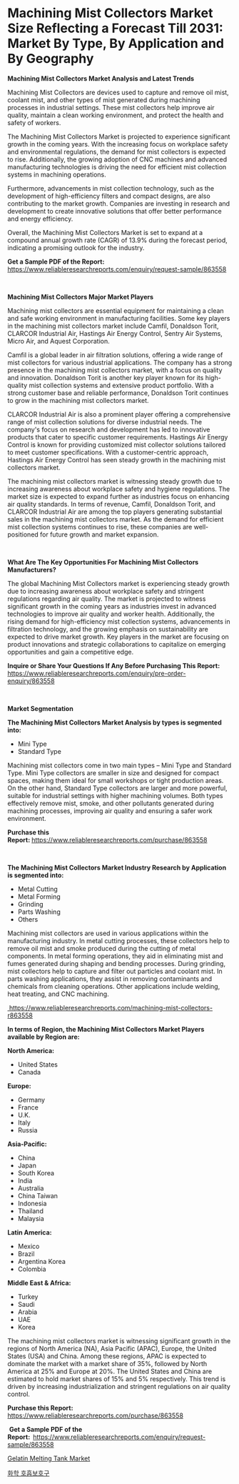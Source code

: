 <p><h1>Machining Mist Collectors Market Size Reflecting a Forecast Till 2031: Market By Type, By Application and By Geography</h1></p><p><strong>Machining Mist Collectors Market Analysis and Latest Trends</strong></p>
<p><p>Machining Mist Collectors are devices used to capture and remove oil mist, coolant mist, and other types of mist generated during machining processes in industrial settings. These mist collectors help improve air quality, maintain a clean working environment, and protect the health and safety of workers.</p><p>The Machining Mist Collectors Market is projected to experience significant growth in the coming years. With the increasing focus on workplace safety and environmental regulations, the demand for mist collectors is expected to rise. Additionally, the growing adoption of CNC machines and advanced manufacturing technologies is driving the need for efficient mist collection systems in machining operations.</p><p>Furthermore, advancements in mist collection technology, such as the development of high-efficiency filters and compact designs, are also contributing to the market growth. Companies are investing in research and development to create innovative solutions that offer better performance and energy efficiency.</p><p>Overall, the Machining Mist Collectors Market is set to expand at a compound annual growth rate (CAGR) of 13.9% during the forecast period, indicating a promising outlook for the industry.</p></p>
<p><strong>Get a Sample PDF of the Report:&nbsp;</strong> <a href="https://www.reliableresearchreports.com/enquiry/request-sample/863558">https://www.reliableresearchreports.com/enquiry/request-sample/863558</a></p>
<p>&nbsp;</p>
<p><strong>Machining Mist Collectors Major Market Players</strong></p>
<p><p>Machining mist collectors are essential equipment for maintaining a clean and safe working environment in manufacturing facilities. Some key players in the machining mist collectors market include Camfil, Donaldson Torit, CLARCOR Industrial Air, Hastings Air Energy Control, Sentry Air Systems, Micro Air, and Aquest Corporation.</p><p>Camfil is a global leader in air filtration solutions, offering a wide range of mist collectors for various industrial applications. The company has a strong presence in the machining mist collectors market, with a focus on quality and innovation. Donaldson Torit is another key player known for its high-quality mist collection systems and extensive product portfolio. With a strong customer base and reliable performance, Donaldson Torit continues to grow in the machining mist collectors market.</p><p>CLARCOR Industrial Air is also a prominent player offering a comprehensive range of mist collection solutions for diverse industrial needs. The company's focus on research and development has led to innovative products that cater to specific customer requirements. Hastings Air Energy Control is known for providing customized mist collector solutions tailored to meet customer specifications. With a customer-centric approach, Hastings Air Energy Control has seen steady growth in the machining mist collectors market.</p><p>The machining mist collectors market is witnessing steady growth due to increasing awareness about workplace safety and hygiene regulations. The market size is expected to expand further as industries focus on enhancing air quality standards. In terms of revenue, Camfil, Donaldson Torit, and CLARCOR Industrial Air are among the top players generating substantial sales in the machining mist collectors market. As the demand for efficient mist collection systems continues to rise, these companies are well-positioned for future growth and market expansion.</p></p>
<p>&nbsp;</p>
<p><strong>What Are The Key Opportunities For Machining Mist Collectors Manufacturers?</strong></p>
<p><p>The global Machining Mist Collectors market is experiencing steady growth due to increasing awareness about workplace safety and stringent regulations regarding air quality. The market is projected to witness significant growth in the coming years as industries invest in advanced technologies to improve air quality and worker health. Additionally, the rising demand for high-efficiency mist collection systems, advancements in filtration technology, and the growing emphasis on sustainability are expected to drive market growth. Key players in the market are focusing on product innovations and strategic collaborations to capitalize on emerging opportunities and gain a competitive edge.</p></p>
<p><strong>Inquire or Share Your Questions If Any Before Purchasing This Report:</strong> <a href="https://www.reliableresearchreports.com/enquiry/pre-order-enquiry/863558">https://www.reliableresearchreports.com/enquiry/pre-order-enquiry/863558</a></p>
<p>&nbsp;</p>
<p><strong>Market Segmentation</strong></p>
<p><strong>The Machining Mist Collectors Market Analysis by types is segmented into:</strong></p>
<p><ul><li>Mini Type</li><li>Standard Type</li></ul></p>
<p><p>Machining mist collectors come in two main types – Mini Type and Standard Type. Mini Type collectors are smaller in size and designed for compact spaces, making them ideal for small workshops or tight production areas. On the other hand, Standard Type collectors are larger and more powerful, suitable for industrial settings with higher machining volumes. Both types effectively remove mist, smoke, and other pollutants generated during machining processes, improving air quality and ensuring a safer work environment.</p></p>
<p><strong>Purchase this Report:&nbsp;</strong><a href="https://www.reliableresearchreports.com/purchase/863558">https://www.reliableresearchreports.com/purchase/863558</a></p>
<p>&nbsp;</p>
<p><strong>The Machining Mist Collectors Market Industry Research by Application is segmented into:</strong></p>
<p><ul><li>Metal Cutting</li><li>Metal Forming</li><li>Grinding</li><li>Parts Washing</li><li>Others</li></ul></p>
<p><p>Machining mist collectors are used in various applications within the manufacturing industry. In metal cutting processes, these collectors help to remove oil mist and smoke produced during the cutting of metal components. In metal forming operations, they aid in eliminating mist and fumes generated during shaping and bending processes. During grinding, mist collectors help to capture and filter out particles and coolant mist. In parts washing applications, they assist in removing contaminants and chemicals from cleaning operations. Other applications include welding, heat treating, and CNC machining.</p></p>
<p><a href="https://www.reliableresearchreports.com/machining-mist-collectors-r863558">&nbsp;https://www.reliableresearchreports.com/machining-mist-collectors-r863558</a></p>
<p><strong>In terms of Region, the Machining Mist Collectors Market Players available by Region are:</strong></p>
<p>
    <p> <strong> North America: </strong>
        <ul>
            <li>United States</li>
            <li>Canada</li>
        </ul>
        </p> 
    <p> <strong> Europe: </strong>
        <ul>
            <li>Germany</li>
            <li>France</li>
            <li>U.K.</li>
            <li>Italy</li>
            <li>Russia</li>
        </ul>
        </p> 
    <p> <strong> Asia-Pacific: </strong>
        <ul>
            <li>China</li>
            <li>Japan</li>
            <li>South Korea</li>
            <li>India</li>
            <li>Australia</li>
            <li>China Taiwan</li>
            <li>Indonesia</li>
            <li>Thailand</li>
            <li>Malaysia</li>
        </ul>
        </p> 
    <p> <strong> Latin America: </strong>
        <ul>
            <li>Mexico</li>
            <li>Brazil</li>
            <li>Argentina Korea</li>
            <li>Colombia</li>
        </ul>
        </p> 
    <p> <strong> Middle East & Africa: </strong>
        <ul>
            <li>Turkey</li>
            <li>Saudi</li>
            <li>Arabia</li>
            <li>UAE</li>
            <li>Korea</li>
        </ul>
    </p>
    </p>
<p><p>The machining mist collectors market is witnessing significant growth in the regions of North America (NA), Asia Pacific (APAC), Europe, the United States (USA) and China. Among these regions, APAC is expected to dominate the market with a market share of 35%, followed by North America at 25% and Europe at 20%. The United States and China are estimated to hold market shares of 15% and 5% respectively. This trend is driven by increasing industrialization and stringent regulations on air quality control.</p></p>
<p><strong>Purchase this Report: </strong><a href="https://www.reliableresearchreports.com/purchase/863558">https://www.reliableresearchreports.com/purchase/863558</a></p>
<p>&nbsp;<strong>Get a Sample PDF of the Report:&nbsp;&nbsp;</strong><a href="https://www.reliableresearchreports.com/enquiry/request-sample/863558">https://www.reliableresearchreports.com/enquiry/request-sample/863558</a></p>
<p><strong></strong></p>
<p><p><a href="https://github.com/joannesouthgate/Market-Research-Report-List-2/blob/main/gelatin-melting-tank-market.md">Gelatin Melting Tank Market</a></p><p><a href="https://medium.com/@kathyorton6556/%ED%99%94%ED%95%99-%EB%B0%A9%ED%98%B8-%EB%A7%88%EC%8A%A4%ED%81%AC-%EC%8B%9C%EC%9E%A5%EC%9D%80-%EC%8B%9C%EC%9E%A5-%EC%A0%90%EC%9C%A0%EC%9C%A8-%EC%8B%9C%EC%9E%A5-%ED%8A%B8%EB%A0%8C%EB%93%9C-%EB%B0%8F-%EC%8B%9C%EC%9E%A5-%EC%84%B1%EC%9E%A5%EC%97%90-%EB%8C%80%ED%95%9C-%EC%A0%95%EB%B3%B4%EB%A5%BC-%EC%A0%9C%EA%B3%B5%ED%95%A9%EB%8B%88%EB%8B%A4-bb2c8bea6cef">화학 호흡보호구</a></p></p>